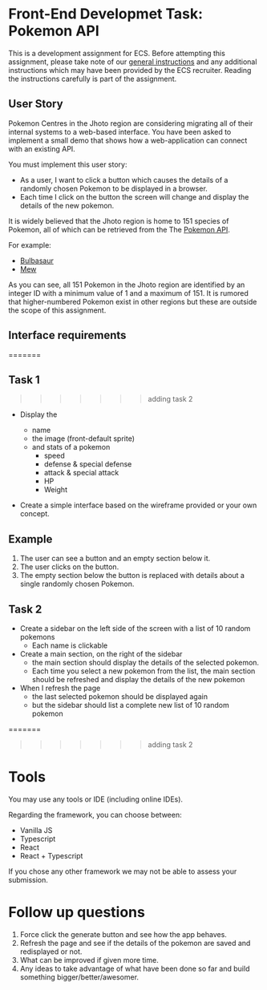 # Front-End Developmet Task: Pokemon API
This is a development assignment for ECS. Before attempting this assignment, please take note of our [general instructions](../readme.md) and any additional instructions which may have been provided by the ECS recruiter. Reading the instructions carefully is part of the assignment.

## User Story
Pokemon Centres in the Jhoto region are considering migrating all of their internal systems to a web-based interface. You have been asked to implement a small demo that shows how a web-application can connect with an existing API. 

You must implement this user story:
  * As a user, I want to click a button which causes the details of a randomly chosen Pokemon to be displayed in a browser.
  * Each time I click on the button the screen will change and display the details of the new pokemon. 

It is widely believed that the Jhoto region is home to 151 species of Pokemon, all of which can be retrieved from the The [Pokemon API](https://pokeapi.co/).

For example:
 * [Bulbasaur](https://pokeapi.co/api/v2/pokemon/1)
 * [Mew](https://pokeapi.co/api/v2/pokemon/151)
 
As you can see, all 151 Pokemon in the Jhoto region are identified by an integer ID with a minimum value of 1 and a maximum of 151. It is rumored that higher-numbered Pokemon exist in other regions but these are outside the scope of this assignment.

## Interface requirements
=======
## Task 1
>>>>>>> adding task 2

* Display the 
  * name
  * the image (front-default sprite)
  * and stats of a pokemon
    * speed
    * defense & special defense
    * attack & special attack
    * HP
    * Weight
    
* Create a simple interface based on the wireframe provided or your own concept.

## Example

1. The user can see a button and an empty section below it.
2. The user clicks on the button.
3. The empty section below the button is replaced with details about a single randomly chosen Pokemon.


## Task 2

  * Create a sidebar on the left side of the screen with a list of 10 random pokemons
    * Each name is clickable
  * Create a main section, on the right of the sidebar
    * the main section should display the details of the selected pokemon.
    * Each time you select a new pokemon from the list, the main section should be refreshed and display the details of the new pokemon
  * When I refresh the page
    * the last selected pokemon should be displayed again
    * but the sidebar should list a complete new list of 10 random pokemon

=======
>>>>>>> adding task 2
# Tools
You may use any tools or IDE (including online IDEs). 

Regarding the framework, you can choose between:

  * Vanilla JS
  * Typescript
  * React
  * React + Typescript

If you chose any other framework we may not be able to assess your submission.

# Follow up questions
1. Force click the generate button and see how the app behaves.
2. Refresh the page and see if the details of the pokemon are saved and redisplayed or not.
3. What can be improved if given more time.
4. Any ideas to take advantage of what have been done so far and build something bigger/better/awesomer.
